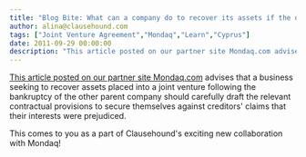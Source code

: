 ```yaml
---
title: "Blog Bite: What can a company do to recover its assets if the other party to a joint venture agreement declares bankruptcy?"
author: alina@clausehound.com
tags: ["Joint Venture Agreement","Mondaq","Learn","Cyprus"]
date: 2011-09-29 00:00:00
description: "This article posted on our partner site Mondaq.com advises that a business seeking to recover assets placed into a joint venture following the bankruptcy of the other parent company should carefully draft the relevant contractual provisions to secure themselves against creditors' claims that their interests were prejudiced."
---
```


[This article posted on our partner site Mondaq.com](http://www.mondaq.com/cyprus/x/147072/Insolvency,+Administration,+Bankruptcy+and+Liquidation/Cyprus+Company+Insolvency+Law) advises that a business seeking to recover assets placed into a joint venture following the bankruptcy of the other parent company should carefully draft the relevant contractual provisions to secure themselves against creditors' claims that their interests were prejudiced.

This comes to you as a part of Clausehound's exciting new collaboration with Mondaq!
